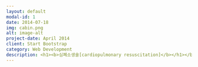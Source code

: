 ```yaml
---
layout: default
modal-id: 1
date: 2014-07-18
img: cabin.png
alt: image-alt
project-date: April 2014
client: Start Bootstrap
category: Web Development
description: <h1><b>심폐소생술[cardiopulmonary resuscitation]</b></h1></br><b>심장과 폐의 활동이 멈추어 호흡이 정지되었을 경우에 실시하는 응급처치</b>이다.</br>소생술은 심장과 호흡이 멈춘 지<b>4분 이내에 시작하면</b>살아날 가능성이 높으며, 시간이 갈수록 뇌가 손상되어 사망하게 된다. 시간에 따른 환자의 상태는 다음과 같다.</br><b>1. 0~4분  소생술을 실시하면 뇌손상 가능성이 거의없다.</b></br><b>2. 4~6분 뇌 손상 가능성이 높다.</b></br><b>3. 6~10분  뇌 손상이 확실하다.</b></br><b>4. 10분 이상  심한 뇌 손상 또는 뇌사상태가 된다.</b></br><h1><b>심장마비 환자 소생을 위한 생존사슬</b></h1>
---
```

